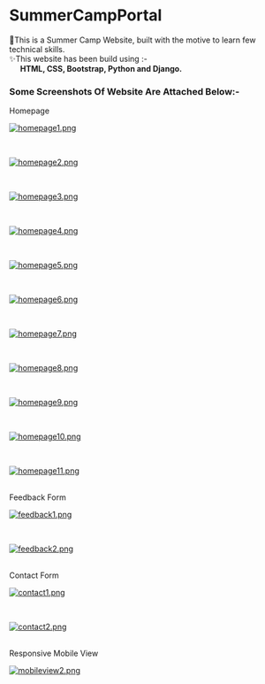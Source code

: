 # SummerCampPortal
👀This is a Summer Camp Website, built with the motive to learn few technical skills.<br>
✨This website has been build using :-<br>&nbsp;&nbsp;&nbsp;&nbsp;&nbsp;<b>HTML, CSS, Bootstrap, Python and Django.</b>

<h3>Some Screenshots Of Website Are Attached Below:-</h3>
Homepage
<br>

[![homepage1.png](https://i.postimg.cc/7LhjQLnd/homepage1.png)](https://postimg.cc/B8Whj4yB)

<br>

[![homepage2.png](https://i.postimg.cc/zGzPQfk5/homepage2.png)](https://postimg.cc/nCWkjp5w)

<br>

[![homepage3.png](https://i.postimg.cc/yNFgS7wg/homepage3.png)](https://postimg.cc/Y4Cq5B2M)

<br>

[![homepage4.png](https://i.postimg.cc/y87cXgyh/homepage4.png)](https://postimg.cc/mt6PTrqh)

<br>

[![homepage5.png](https://i.postimg.cc/4dcYTs1N/homepage5.png)](https://postimg.cc/JD1rNwg9)

<br>

[![homepage6.png](https://i.postimg.cc/YS6ccPWB/homepage6.png)](https://postimg.cc/qtvDyjw1)

<br>

[![homepage7.png](https://i.postimg.cc/JhPqBcwB/homepage7.png)](https://postimg.cc/mc1Mv9gb)

<br>

[![homepage8.png](https://i.postimg.cc/c40BTbs8/homepage8.png)](https://postimg.cc/grth24LY)

<br>

[![homepage9.png](https://i.postimg.cc/SxwX1nWt/homepage9.png)](https://postimg.cc/xX3TcTpK)

<br>

[![homepage10.png](https://i.postimg.cc/DfJwHvw9/homepage10.png)](https://postimg.cc/kDCCtd8s)

<br>

[![homepage11.png](https://i.postimg.cc/X74tFLms/homepage11.png)](https://postimg.cc/QVY6ZQX7)

<br>
Feedback Form
<br>

[![feedback1.png](https://i.postimg.cc/NGkBWKwP/feedback1.png)](https://postimg.cc/Z0nGNKnr)

<br>

[![feedback2.png](https://i.postimg.cc/s2T56jgB/feedback2.png)](https://postimg.cc/XZyZX0F3)

<br>
Contact Form
<br>

[![contact1.png](https://i.postimg.cc/nVj4rynv/contact1.png)](https://postimg.cc/0rvMHHMQ)

<br>

[![contact2.png](https://i.postimg.cc/PJTdGG4B/contact2.png)](https://postimg.cc/S2TB8vHr)

<br>
Responsive Mobile View
<br>

[![mobileview2.png](https://i.postimg.cc/T367xdM7/mobileview2.png)](https://postimg.cc/BXmccGvH)
